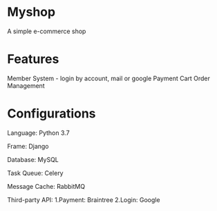 # Myshop
A simple e-commerce shop

# Features
Member System - login by account, mail or google
Payment
Cart
Order Management

# Configurations
Language: Python 3.7

Frame: Django

Database: MySQL

Task Queue: Celery

Message Cache: RabbitMQ

Third-party API:
  1.Payment: Braintree
  2.Login: Google
  

